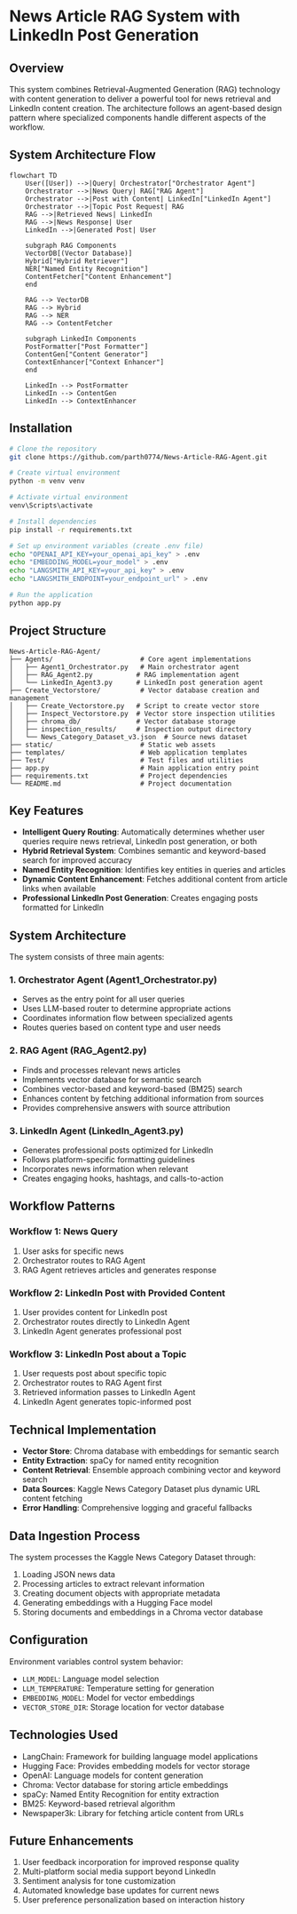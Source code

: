 # News Article RAG System with LinkedIn Post Generation

## Overview
This system combines Retrieval-Augmented Generation (RAG) technology with content generation to deliver a powerful tool for news retrieval and LinkedIn content creation. The architecture follows an agent-based design pattern where specialized components handle different aspects of the workflow.

## System Architecture Flow

```mermaid
flowchart TD
    User([User]) -->|Query| Orchestrator["Orchestrator Agent"]
    Orchestrator -->|News Query| RAG["RAG Agent"]
    Orchestrator -->|Post with Content| LinkedIn["LinkedIn Agent"]
    Orchestrator -->|Topic Post Request| RAG
    RAG -->|Retrieved News| LinkedIn
    RAG -->|News Response| User
    LinkedIn -->|Generated Post| User
    
    subgraph RAG Components
    VectorDB[(Vector Database)]
    Hybrid["Hybrid Retriever"]
    NER["Named Entity Recognition"]
    ContentFetcher["Content Enhancement"]
    end
    
    RAG --> VectorDB
    RAG --> Hybrid
    RAG --> NER
    RAG --> ContentFetcher
    
    subgraph LinkedIn Components
    PostFormatter["Post Formatter"]
    ContentGen["Content Generator"]
    ContextEnhancer["Context Enhancer"]
    end
    
    LinkedIn --> PostFormatter
    LinkedIn --> ContentGen
    LinkedIn --> ContextEnhancer
```

## Installation

```bash
# Clone the repository
git clone https://github.com/parth0774/News-Article-RAG-Agent.git

# Create virtual environment
python -m venv venv

# Activate virtual environment
venv\Scripts\activate

# Install dependencies
pip install -r requirements.txt

# Set up environment variables (create .env file)
echo "OPENAI_API_KEY=your_openai_api_key" > .env
echo "EMBEDDING_MODEL=your_model" > .env
echo "LANGSMITH_API_KEY=your_api_key" > .env
echo "LANGSMITH_ENDPOINT=your_endpoint_url" > .env

# Run the application
python app.py
```

## Project Structure
```
News-Article-RAG-Agent/
├── Agents/                      # Core agent implementations
│   ├── Agent1_Orchestrator.py   # Main orchestrator agent
│   ├── RAG_Agent2.py           # RAG implementation agent
│   └── LinkedIn_Agent3.py      # LinkedIn post generation agent
├── Create_Vectorstore/          # Vector database creation and management
│   ├── Create_Vectorstore.py   # Script to create vector store
│   ├── Inspect_Vectorstore.py  # Vector store inspection utilities
│   ├── chroma_db/              # Vector database storage
│   ├── inspection_results/     # Inspection output directory
│   └── News_Category_Dataset_v3.json  # Source news dataset
├── static/                      # Static web assets
├── templates/                   # Web application templates
├── Test/                        # Test files and utilities
├── app.py                       # Main application entry point
├── requirements.txt             # Project dependencies
└── README.md                    # Project documentation
```

## Key Features
- **Intelligent Query Routing**: Automatically determines whether user queries require news retrieval, LinkedIn post generation, or both
- **Hybrid Retrieval System**: Combines semantic and keyword-based search for improved accuracy
- **Named Entity Recognition**: Identifies key entities in queries and articles
- **Dynamic Content Enhancement**: Fetches additional content from article links when available
- **Professional LinkedIn Post Generation**: Creates engaging posts formatted for LinkedIn

## System Architecture
The system consists of three main agents:

### 1. Orchestrator Agent (Agent1_Orchestrator.py)
- Serves as the entry point for all user queries
- Uses LLM-based router to determine appropriate actions
- Coordinates information flow between specialized agents
- Routes queries based on content type and user needs

### 2. RAG Agent (RAG_Agent2.py)
- Finds and processes relevant news articles
- Implements vector database for semantic search
- Combines vector-based and keyword-based (BM25) search 
- Enhances content by fetching additional information from sources
- Provides comprehensive answers with source attribution

### 3. LinkedIn Agent (LinkedIn_Agent3.py)
- Generates professional posts optimized for LinkedIn
- Follows platform-specific formatting guidelines
- Incorporates news information when relevant
- Creates engaging hooks, hashtags, and calls-to-action

## Workflow Patterns

### Workflow 1: News Query
1. User asks for specific news
2. Orchestrator routes to RAG Agent
3. RAG Agent retrieves articles and generates response

### Workflow 2: LinkedIn Post with Provided Content
1. User provides content for LinkedIn post
2. Orchestrator routes directly to LinkedIn Agent
3. LinkedIn Agent generates professional post

### Workflow 3: LinkedIn Post about a Topic
1. User requests post about specific topic
2. Orchestrator routes to RAG Agent first
3. Retrieved information passes to LinkedIn Agent
4. LinkedIn Agent generates topic-informed post

## Technical Implementation
- **Vector Store**: Chroma database with embeddings for semantic search
- **Entity Extraction**: spaCy for named entity recognition
- **Content Retrieval**: Ensemble approach combining vector and keyword search
- **Data Sources**: Kaggle News Category Dataset plus dynamic URL content fetching
- **Error Handling**: Comprehensive logging and graceful fallbacks

## Data Ingestion Process
The system processes the Kaggle News Category Dataset through:
1. Loading JSON news data
2. Processing articles to extract relevant information
3. Creating document objects with appropriate metadata
4. Generating embeddings with a Hugging Face model
5. Storing documents and embeddings in a Chroma vector database

## Configuration
Environment variables control system behavior:
- `LLM_MODEL`: Language model selection
- `LLM_TEMPERATURE`: Temperature setting for generation
- `EMBEDDING_MODEL`: Model for vector embeddings
- `VECTOR_STORE_DIR`: Storage location for vector database

## Technologies Used
- LangChain: Framework for building language model applications
- Hugging Face: Provides embedding models for vector storage
- OpenAI: Language models for content generation
- Chroma: Vector database for storing article embeddings
- spaCy: Named Entity Recognition for entity extraction
- BM25: Keyword-based retrieval algorithm
- Newspaper3k: Library for fetching article content from URLs

## Future Enhancements
1. User feedback incorporation for improved response quality
2. Multi-platform social media support beyond LinkedIn
3. Sentiment analysis for tone customization
4. Automated knowledge base updates for current news
5. User preference personalization based on interaction history